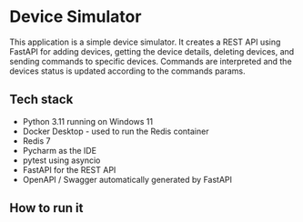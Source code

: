 # Device Simulator

This application is a simple device simulator. It creates a REST API using FastAPI for adding devices,
getting the device details, deleting devices, and sending commands to specific devices.
Commands are interpreted and the devices status is updated according to the commands params.

## Tech stack
* Python 3.11 running on Windows 11
* Docker Desktop - used to run the Redis container
* Redis 7
* Pycharm as the IDE
* pytest using asyncio
* FastAPI for the REST API
* OpenAPI / Swagger automatically generated by FastAPI

## How to run it